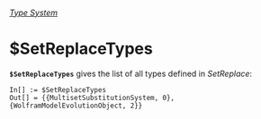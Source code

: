 ###### [Type System](README.md)

# $SetReplaceTypes

**`$SetReplaceTypes`** gives the list of all types defined in *SetReplace*:

```wl
In[] := $SetReplaceTypes
Out[] = {{MultisetSubstitutionSystem, 0}, {WolframModelEvolutionObject, 2}}
```
